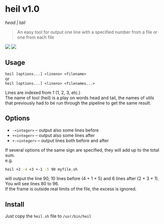 # heil v1.0
*head | tail*
> An easy tool for output one line with a specified number from a file or one from each file

![](https://img.shields.io/tokei/lines/github/arebaka/heil)
![](https://img.shields.io/github/repo-size/arebaka/heil)

## Usage
`heil [options...] <lineno> <filename>`  
or  
`heil [options...] <lineno> <filenames...>`

Lines are indexed from 1 (1, 2, 3, etc.)  
The name of tool (heil) is a play on words head and tail, the names of utils  
that previously had to be run through the pipeline to get the same result.

## Options
- `-<integer>`  – output also some lines before
- `+<integer>`  – output also some lines after
- `+-<integer>` – output lines both before and after

If several options of the same sign are specified, they will add up to the total sum.  
e.g.
```bash
heil +2 -4 +3 +-1 -5 90 myfile.sh
```
will output the line 90, 10 lines before (4 + 1 + 5) and 6 lines after (2 + 3 + 1).  
You will see lines 80 to 96.  
If the frame is outside real limits of the file, the excess is ignored.

## Install
Just copy the `heil.sh` file to `/usr/bin/heil`
